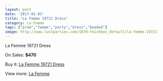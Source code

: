 ```yaml
---
layout: post
date: '2017-01-03'
title: "La Femme 19721 Dress"
category: La Femme
tags: ["prom","femme","party","dress","beaded"]
image: http://www.lustparties.com/1870-thickbox_default/la-femme-19721-dress.jpg
---
```

La Femme 19721 Dress

On Sales: **$470**
<a href="https://www.lustparties.com/en/la-femme/599-la-femme-19721-dress.html"><amp-img layout="responsive" width="600" height="600" src="//www.lustparties.com/1870-thickbox_default/la-femme-19721-dress.jpg" alt="La Femme 19721 Dress 0" /></a>
<a href="https://www.lustparties.com/en/la-femme/599-la-femme-19721-dress.html"><amp-img layout="responsive" width="600" height="600" src="//www.lustparties.com/1871-thickbox_default/la-femme-19721-dress.jpg" alt="La Femme 19721 Dress 1" /></a>

Buy it: [La Femme 19721 Dress](https://www.lustparties.com/en/la-femme/599-la-femme-19721-dress.html "La Femme 19721 Dress")

View more: [La Femme](https://www.lustparties.com/en/4-la-femme "La Femme")